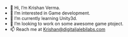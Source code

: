 - 👋 Hi, I’m Krishan Verma.
- 👀 I’m interested in Game development.
- 🌱 I’m currently learning Unity3d.
- 💞️ I’m looking to work on some awesome game ptoject.
- 📫 Reach me at Krishan@digitaljalebilabs.com 

<!---
KrishanDJIL/KrishanDJIL is a ✨ special ✨ repository because its `README.md` (this file) appears on your GitHub profile.
You can click the Preview link to take a look at your changes.
--->
